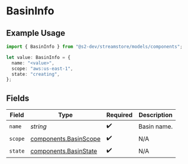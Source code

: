 # BasinInfo

## Example Usage

```typescript
import { BasinInfo } from "@s2-dev/streamstore/models/components";

let value: BasinInfo = {
  name: "<value>",
  scope: "aws:us-east-1",
  state: "creating",
};
```

## Fields

| Field                                                          | Type                                                           | Required                                                       | Description                                                    |
| -------------------------------------------------------------- | -------------------------------------------------------------- | -------------------------------------------------------------- | -------------------------------------------------------------- |
| `name`                                                         | *string*                                                       | :heavy_check_mark:                                             | Basin name.                                                    |
| `scope`                                                        | [components.BasinScope](../../models/components/basinscope.md) | :heavy_check_mark:                                             | N/A                                                            |
| `state`                                                        | [components.BasinState](../../models/components/basinstate.md) | :heavy_check_mark:                                             | N/A                                                            |